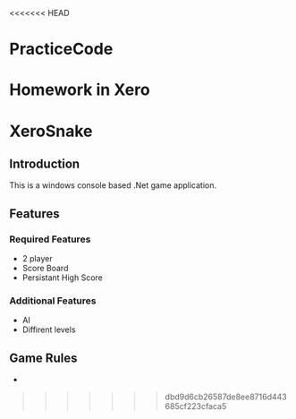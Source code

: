 <<<<<<< HEAD
# PracticeCode
Homework in Xero
=======
# XeroSnake

## Introduction

This is a windows console based .Net game application.

## Features

### Required Features

* 2 player
* Score Board
* Persistant High Score

### Additional Features

* AI
* Diffirent levels

## Game Rules

* 
>>>>>>> dbd9d6cb26587de8ee8716d443685cf223cfaca5
